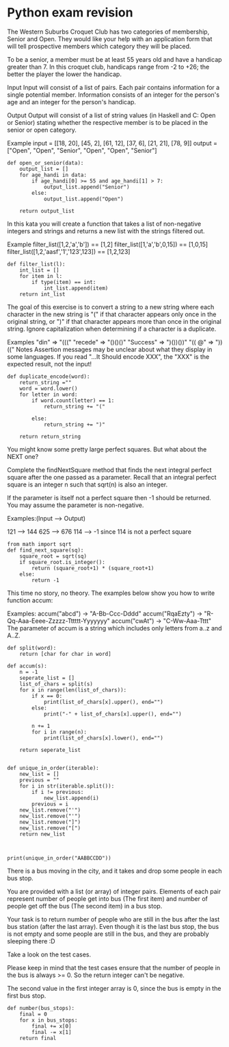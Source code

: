 # Python exam revision


The Western Suburbs Croquet Club has two categories of membership, Senior and Open. They would like your help with an application form that will tell prospective members which category they will be placed.

To be a senior, a member must be at least 55 years old and have a handicap greater than 7. In this croquet club, handicaps range from -2 to +26; the better the player the lower the handicap.

Input
Input will consist of a list of pairs. Each pair contains information for a single potential member. Information consists of an integer for the person's age and an integer for the person's handicap.

Output
Output will consist of a list of string values (in Haskell and C: Open or Senior) stating whether the respective member is to be placed in the senior or open category.

Example
input =  [[18, 20], [45, 2], [61, 12], [37, 6], [21, 21], [78, 9]]
output = ["Open", "Open", "Senior", "Open", "Open", "Senior"]

```
def open_or_senior(data):
    output_list = []
    for age_handi in data:
        if age_handi[0] >= 55 and age_handi[1] > 7:
            output_list.append("Senior")
        else:
            output_list.append("Open")
            
    return output_list
```


In this kata you will create a function that takes a list of non-negative integers and strings and returns a new list with the strings filtered out.

Example
filter_list([1,2,'a','b']) == [1,2]
filter_list([1,'a','b',0,15]) == [1,0,15]
filter_list([1,2,'aasf','1','123',123]) == [1,2,123]
```
def filter_list(l):
    int_list = []
    for item in l:
        if type(item) == int:
            int_list.append(item)
    return int_list
```

The goal of this exercise is to convert a string to a new string where each character in the new string is "(" if that character appears only once in the original string, or ")" if that character appears more than once in the original string. Ignore capitalization when determining if a character is a duplicate.

Examples
"din"      =>  "((("
"recede"   =>  "()()()"
"Success"  =>  ")())())"
"(( @"     =>  "))((" 
Notes
Assertion messages may be unclear about what they display in some languages. If you read "...It Should encode XXX", the "XXX" is the expected result, not the input!

```
def duplicate_encode(word):
    return_string =""
    word = word.lower()
    for letter in word:
        if word.count(letter) == 1:
            return_string += "("
            
        else:
            return_string += ")"
            
    return return_string
```

You might know some pretty large perfect squares. But what about the NEXT one?

Complete the findNextSquare method that finds the next integral perfect square after the one passed as a parameter. Recall that an integral perfect square is an integer n such that sqrt(n) is also an integer.

If the parameter is itself not a perfect square then -1 should be returned. You may assume the parameter is non-negative.

Examples:(Input --> Output)

121 --> 144
625 --> 676
114 --> -1 since 114 is not a perfect square
```
from math import sqrt 
def find_next_square(sq):
    square_root = sqrt(sq)
    if square_root.is_integer():
        return (square_root+1) * (square_root+1) 
    else:
        return -1
```

This time no story, no theory. The examples below show you how to write function accum:

Examples:
accum("abcd") -> "A-Bb-Ccc-Dddd"
accum("RqaEzty") -> "R-Qq-Aaa-Eeee-Zzzzz-Tttttt-Yyyyyyy"
accum("cwAt") -> "C-Ww-Aaa-Tttt"
The parameter of accum is a string which includes only letters from a..z and A..Z.
```
def split(word):
    return [char for char in word]

def accum(s):
    n = -1
    seperate_list = []
    list_of_chars = split(s)
    for x in range(len(list_of_chars)):
        if x == 0:
            print(list_of_chars[x].upper(), end="")
        else:
            print("-" + list_of_chars[x].upper(), end="")
            
        n += 1
        for i in range(n):
            print(list_of_chars[x].lower(), end="")
                
    return seperate_list
    
```
```
def unique_in_order(iterable):
    new_list = []
    previous = ""
    for i in str(iterable.split()):
        if i != previous:
            new_list.append(i)
        previous = i
    new_list.remove("'")
    new_list.remove("'")
    new_list.remove("]")
    new_list.remove("[")
    return new_list



print(unique_in_order("AABBCCDD"))
```

There is a bus moving in the city, and it takes and drop some people in each bus stop.

You are provided with a list (or array) of integer pairs. Elements of each pair represent number of people get into bus (The first item) and number of people get off the bus (The second item) in a bus stop.

Your task is to return number of people who are still in the bus after the last bus station (after the last array). Even though it is the last bus stop, the bus is not empty and some people are still in the bus, and they are probably sleeping there :D

Take a look on the test cases.

Please keep in mind that the test cases ensure that the number of people in the bus is always >= 0. So the return integer can't be negative.

The second value in the first integer array is 0, since the bus is empty in the first bus stop.
```
def number(bus_stops):
    final = 0
    for x in bus_stops:
        final += x[0]
        final -= x[1]
    return final
```

